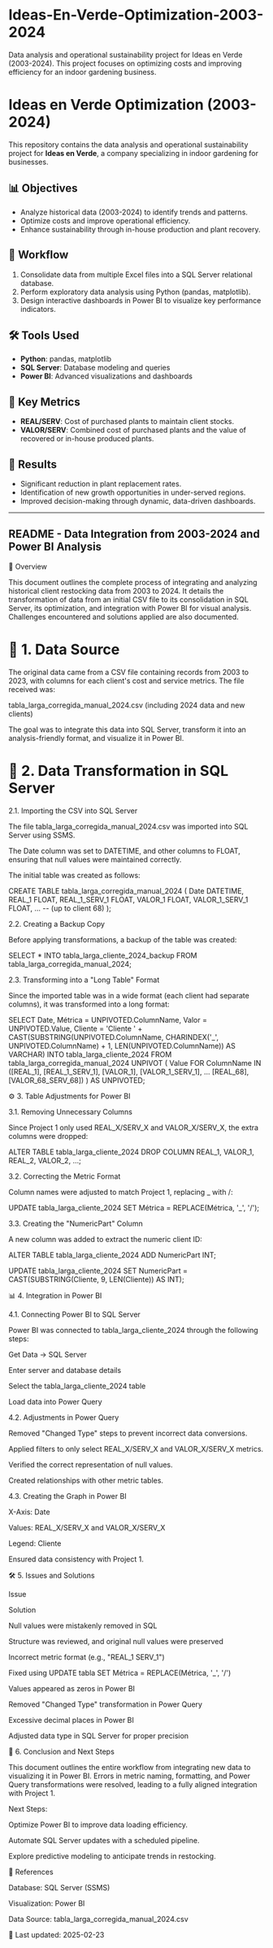 # Ideas-En-Verde-Optimization-2003-2024
Data analysis and operational sustainability project for Ideas en Verde (2003-2024). This project focuses on optimizing costs and improving efficiency for an indoor gardening business.

# Ideas en Verde Optimization (2003-2024)

This repository contains the data analysis and operational sustainability project for **Ideas en Verde**, a company specializing in indoor gardening for businesses.

## 📊 Objectives
- Analyze historical data (2003-2024) to identify trends and patterns.
- Optimize costs and improve operational efficiency.
- Enhance sustainability through in-house production and plant recovery.

## 🔄 Workflow
1. Consolidate data from multiple Excel files into a SQL Server relational database.
2. Perform exploratory data analysis using Python (pandas, matplotlib).
3. Design interactive dashboards in Power BI to visualize key performance indicators.

## 🛠️ Tools Used
- **Python**: pandas, matplotlib
- **SQL Server**: Database modeling and queries
- **Power BI**: Advanced visualizations and dashboards

## 🌱 Key Metrics
- **REAL/SERV**: Cost of purchased plants to maintain client stocks.
- **VALOR/SERV**: Combined cost of purchased plants and the value of recovered or in-house produced plants.

## 🚀 Results
- Significant reduction in plant replacement rates.
- Identification of new growth opportunities in under-served regions.
- Improved decision-making through dynamic, data-driven dashboards.

-------------------------------------

## README - Data Integration from 2003-2024 and Power BI Analysis

📌 Overview

This document outlines the complete process of integrating and analyzing historical client restocking data from 2003 to 2024. It details the transformation of data from an initial CSV file to its consolidation in SQL Server, its optimization, and integration with Power BI for visual analysis. Challenges encountered and solutions applied are also documented.

# 📂 1. Data Source

The original data came from a CSV file containing records from 2003 to 2023, with columns for each client's cost and service metrics. The file received was:

tabla_larga_corregida_manual_2024.csv (including 2024 data and new clients)

The goal was to integrate this data into SQL Server, transform it into an analysis-friendly format, and visualize it in Power BI.

# 🔄 2. Data Transformation in SQL Server

2.1. Importing the CSV into SQL Server

The file tabla_larga_corregida_manual_2024.csv was imported into SQL Server using SSMS.

The Date column was set to DATETIME, and other columns to FLOAT, ensuring that null values were maintained correctly.

The initial table was created as follows:

CREATE TABLE tabla_larga_corregida_manual_2024 (
    Date DATETIME,
    REAL_1 FLOAT,
    REAL_1_SERV_1 FLOAT,
    VALOR_1 FLOAT,
    VALOR_1_SERV_1 FLOAT,
    ... -- (up to client 68)
);

2.2. Creating a Backup Copy

Before applying transformations, a backup of the table was created:

SELECT * INTO tabla_larga_cliente_2024_backup FROM tabla_larga_corregida_manual_2024;

2.3. Transforming into a "Long Table" Format

Since the imported table was in a wide format (each client had separate columns), it was transformed into a long format:

SELECT Date,
       Métrica = UNPIVOTED.ColumnName,
       Valor = UNPIVOTED.Value,
       Cliente = 'Cliente ' + CAST(SUBSTRING(UNPIVOTED.ColumnName, CHARINDEX('_', UNPIVOTED.ColumnName) + 1, LEN(UNPIVOTED.ColumnName)) AS VARCHAR)
INTO tabla_larga_cliente_2024
FROM tabla_larga_corregida_manual_2024
UNPIVOT (
    Value FOR ColumnName IN ([REAL_1], [REAL_1_SERV_1], [VALOR_1], [VALOR_1_SERV_1], ... [REAL_68], [VALOR_68_SERV_68])
) AS UNPIVOTED;

⚙️ 3. Table Adjustments for Power BI

3.1. Removing Unnecessary Columns

Since Project 1 only used REAL_X/SERV_X and VALOR_X/SERV_X, the extra columns were dropped:

ALTER TABLE tabla_larga_cliente_2024
DROP COLUMN REAL_1, VALOR_1, REAL_2, VALOR_2, ...;

3.2. Correcting the Metric Format

Column names were adjusted to match Project 1, replacing _ with /:

UPDATE tabla_larga_cliente_2024
SET Métrica = REPLACE(Métrica, '_', '/');

3.3. Creating the "NumericPart" Column

A new column was added to extract the numeric client ID:

ALTER TABLE tabla_larga_cliente_2024
ADD NumericPart INT;

UPDATE tabla_larga_cliente_2024
SET NumericPart = CAST(SUBSTRING(Cliente, 9, LEN(Cliente)) AS INT);

📊 4. Integration in Power BI

4.1. Connecting Power BI to SQL Server

Power BI was connected to tabla_larga_cliente_2024 through the following steps:

Get Data → SQL Server

Enter server and database details

Select the tabla_larga_cliente_2024 table

Load data into Power Query

4.2. Adjustments in Power Query

Removed "Changed Type" steps to prevent incorrect data conversions.

Applied filters to only select REAL_X/SERV_X and VALOR_X/SERV_X metrics.

Verified the correct representation of null values.

Created relationships with other metric tables.

4.3. Creating the Graph in Power BI

X-Axis: Date

Values: REAL_X/SERV_X and VALOR_X/SERV_X

Legend: Cliente

Ensured data consistency with Project 1.

🛠️ 5. Issues and Solutions

Issue

Solution

Null values were mistakenly removed in SQL

Structure was reviewed, and original null values were preserved

Incorrect metric format (e.g., "REAL_1 SERV_1")

Fixed using UPDATE tabla SET Métrica = REPLACE(Métrica, '_', '/')

Values appeared as zeros in Power BI

Removed "Changed Type" transformation in Power Query

Excessive decimal places in Power BI

Adjusted data type in SQL Server for proper precision

📌 6. Conclusion and Next Steps

This document outlines the entire workflow from integrating new data to visualizing it in Power BI. Errors in metric naming, formatting, and Power Query transformations were resolved, leading to a fully aligned integration with Project 1.

Next Steps:

Optimize Power BI to improve data loading efficiency.

Automate SQL Server updates with a scheduled pipeline.

Explore predictive modeling to anticipate trends in restocking.

📂 References

Database: SQL Server (SSMS)

Visualization: Power BI

Data Source: tabla_larga_corregida_manual_2024.csv

📌 Last updated: 2025-02-23











